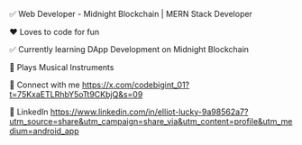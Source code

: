 ✅ Web Developer - Midnight Blockchain | MERN Stack Developer

❤️ Loves to code for fun

✅ Currently learning DApp Development on Midnight Blockchain

🎸 Plays Musical Instruments 

🔗 Connect with me https://x.com/codebigint_01?t=75KxaETLRhbY5oTt9CKbjQ&s=09

🔗 LinkedIn https://www.linkedin.com/in/elliot-lucky-9a98562a7?utm_source=share&utm_campaign=share_via&utm_content=profile&utm_medium=android_app
